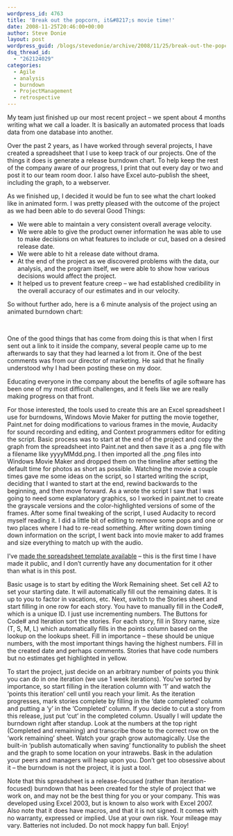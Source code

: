 ```yaml
---
wordpress_id: 4763
title: 'Break out the popcorn, it&#8217;s movie time!'
date: 2008-11-25T20:46:00+00:00
author: Steve Donie
layout: post
wordpress_guid: /blogs/stevedonie/archive/2008/11/25/break-out-the-popcorn-it-s-movie-time.aspx
dsq_thread_id:
  - "262124029"
categories:
  - Agile
  - analysis
  - burndown
  - ProjectManagement
  - retrospective
---
```

My team just finished up our most recent project &#8211; we spent about 4 months writing what we call a loader. It is basically an automated process that loads data from one database into another.

Over the past 2 years, as I have worked through several projects, I have created a spreadsheet that I use to keep track of our projects. One of the things it does is generate a release burndown chart. To help keep the rest of the company aware of our progress, I print that out every day or two and post it to our team room door. I also have Excel auto-publish the sheet, including the graph, to a webserver.

As we finished up, I decided it would be fun to see what the chart looked like in animated form. I was pretty pleased with the outcome of the project as we had been able to do several Good Things:

  * We were able to maintain a very consistent overall average velocity.
  * We were able to give the product owner information he was able to use to make decisions on what features to include or cut, based on a desired release date.
  * We were able to hit a release date without drama.
  * At the end of the project as we discovered problems with the data, our analysis, and the program itself, we were able to show how various decisions would affect the project.
  * It helped us to prevent feature creep &#8211; we had established credibility in the overall accuracy of our estimates and in our velocity.

So without further ado, here is a 6 minute analysis of the project using an animated burndown chart:



&nbsp;

One of the good things that has come from doing this is that when I first sent out a link to it inside the company, several people came up to me afterwards to say that they had learned a lot from it. One of the best comments was from our director of marketing. He said that he finally understood why I had been posting these on my door.

Educating everyone in the company about the benefits of agile software has been one of my most difficult challenges, and it feels like we are really making progress on that front.

For those interested, the tools used to create this are an Excel spreadsheet I use for burndowns, Windows Movie Maker for putting the movie together, Paint.net for doing modifications to various frames in the movie, Audacity for sound recording and editing, and Context programmers editor for editing the script. Basic process was to start at the end of the project and copy the graph from the spreadsheet into Paint.net and then save it as a .png file with a filename like yyyyMMdd.png. I then imported all the .png files into Windows Movie Maker and dropped them on the timeline after setting the default time for photos as short as possible. Watching the movie a couple times gave me some ideas on the script, so I started writing the script, deciding that I wanted to start at the end, rewind backwards to the beginning, and then move forward. As a wrote the script I saw that I was going to need some explanatory graphics, so I worked in paint.net to create the grayscale versions and the color-highlighted versions of some of the frames. After some final tweaking of the script, I used Audacity to record myself reading it. I did a little bit of editing to remove some pops and one or two places where I had to re-read something. After writing down timing down information on the script, I went back into movie maker to add frames and size everything to match up with the audio.

I&#8217;ve <a href="//lostechies.com/stevedonie/files/2011/03/Drillinginfo-Burndown-Template.xls" target="_blank">made the spreadsheet template available</a> &#8211; this is the first time I have made it public, and I don&#8217;t currently have any documentation for it other than what is in this post.

Basic usage is to start by editing the Work Remaining sheet. Set cell A2 to set your starting date. It will automatically fill out the remaining dates. It is up to you to factor in vacations, etc. Next, switch to the Stories sheet and start filling in one row for each story. You have to manually fill in the Code#, which is a unique ID. I just use incrementing numbers. The Buttons for Code# and Iteration sort the stories. For each story, fill in Story name, size (T, S, M, L) which automatically fills in the points column based on the lookup on the lookups sheet. Fill in importance &#8211; these should be unique numbers, with the most important things having the highest numbers. Fill in the created date and perhaps comments. Stories that have code numbers but no estimates get highlighted in yellow.

To start the project, just decide on an arbitrary number of points you think you can do in one iteration (we use 1 week iterations). You&#8217;ve sorted by importance, so start filling in the iteration column with &#8216;1&#8217; and watch the &#8216;points this iteration&#8217; cell until you reach your limit. As the iteration progresses, mark stories complete by filling in the &#8216;date completed&#8217; column and putting a &#8216;y&#8217; in the &#8216;Completed&#8217; column. If you decide to cut a story from this release, just put &#8216;cut&#8217; in the completed column. Usually I will update the burndown right after standup. Look at the numbers at the top right (Completed and remaining) and transcribe those to the correct row on the &#8216;work remaining&#8217; sheet. Watch your graph grow automagically. Use the built-in &#8216;publish automatically when saving&#8217; functionality to publish the sheet and the graph to some location on your intrawebs. Bask in the adulation your peers and managers will heap upon you. Don&#8217;t get too obsessive about it &#8211; the burndown is not the project, it is just a tool.

Note that this spreadsheet is a release-focused (rather than iteration-focused) burndown that has been created for the style of project that we work on, and may not be the best thing for you or your company. This was developed using Excel 2003, but is known to also work with Excel 2007. Also note that it does have macros, and that it is not signed. It comes with no warranty, expressed or implied. Use at your own risk. Your mileage may vary. Batteries not included. Do not mock happy fun ball. Enjoy!
